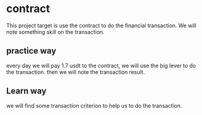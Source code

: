 # contract

This project target is use the contract to do the financial transaction. We will note something skill on the transaction.

## practice way

every day we will pay 1.7 usdt to the contract, we will use the big lever to do the transaction. then we will note the transaction result.

## Learn way

we will find some transaction criterion to help us to do the transaction.
